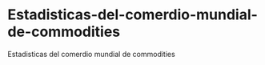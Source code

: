 # Estadisticas-del-comerdio-mundial-de-commodities
Estadisticas del comerdio mundial de commodities
